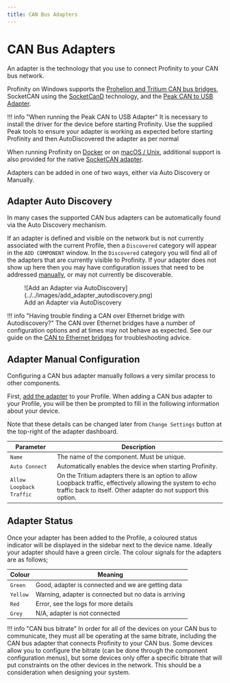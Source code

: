 ```yaml
---
title: CAN Bus Adapters
---
```


# CAN Bus Adapters

An adapter is the technology that you use to connect Profinity to your CAN bus network.  

Profinity on Windows supports the [Prohelion and Tritium CAN bus bridges](../../../../CAN_Bridge/index.md), SocketCAN using the [SocketCanD](https://github.com/linux-can/socketcand) technology, and the [Peak CAN to USB Adapter](https://www.peak-system.com/PCAN-USB.199.0.html?&L=1).

!!! info "When running the Peak CAN to USB Adapter"
    It is necessary to install the driver for the device before starting Profinity.  Use the supplied Peak tools to ensure your adapter is working as expected before starting Profinity and then AutoDiscovered the adapter as per normal</p>

When running Profinity on [Docker](../../Installation/Docker_Installation.md) or on [macOS / Unix](../../Installation/Zip_Installation.md), additional support is also provided for the native [SocketCAN adapter](https://docs.kernel.org/networking/can.html).

Adapters can be added in one of two ways, either via Auto Discovery or Manually.

## Adapter Auto Discovery

In many cases the supported CAN bus adapters can be automatically found via the Auto Discovery mechanism. 

If an adapter is defined and visible on the network but is not currently associated with the current Profile, then a `Discovered` category will appear in the `ADD COMPONENT` window. In the `Discovered` category you will find all of the adapters that are currently visible to Profinity.  If your adapter does not show up here then you may have configuration issues that need to be addressed [manually](#adapter-manual-configuration), or may not currently be discoverable.

<!-- Needs to be updated -->
<figure markdown>
![Add an Adapter via AutoDiscovery](../../images/add_adapter_autodiscovery.png)
<figcaption>Add an Adapter via AutoDiscovery</figcaption>
</figure>

!!! info "Having trouble finding a CAN over Ethernet bridge with Autodiscovery?"
    The CAN over Ethernet bridges have a number of configuration options and at times may not behave as expected.  See our guide on the [CAN to Ethernet bridges](../../../../FAQs/CAN_bus_Adapters/CAN_Ethernet_Bridge/index.md) for troubleshooting advice.

## Adapter Manual Configuration

Configuring a CAN bus adapter manually follows a very similar process to other components. 

First, [add the adapter](../../Getting_Started/Adding_New_Components.md) to your Profile. When adding a CAN bus adapter to your Profile, you will be then be prompted to fill in the following information about your device. 

Note that these details can be changed later from `Change Settings` button at the top-right of the adapter dashboard.

|Parameter                | Description                                               |
|-------------------------|-----------------------------------------------------------|
|`Name`                   | The name of the component. Must be unique.                |
|`Auto Connect`           | Automatically enables the device when starting Profinity. |
|`Allow Loopback Traffic` | On the Tritium adapters there is an option to allow Loopback traffic, effectively allowing the system to echo traffic back to itself.  Other adapter do not support this option. |

## Adapter Status

Once your adapter has been added to the Profile, a coloured status indicator will be displayed in the sidebar next to the device name.  Ideally your adapter should have a green circle. The colour signals for the adapters are as follows;

| Colour   | Meaning                                               |
| -------- | ----------------------------------------------------- |
| `Green`  | Good, adapter is connected and we are getting data    |
| `Yellow` | Warning, adapter is connected but no data is arriving |
| `Red`    | Error, see the logs for more details                  | 
| `Grey`   | N/A, adapter is not connected                         |

!!! info "CAN bus bitrate"
    In order for all of the devices on your CAN bus to communicate, they must all be operating at the same bitrate, including the CAN bus adapter that connects Profinity to your CAN bus. Some devices allow you to configure the bitrate (can be done through the component configuration menus), but some devices only offer a specific bitrate that will put constraints on the other devices in the network. This should be a consideration when designing your system.